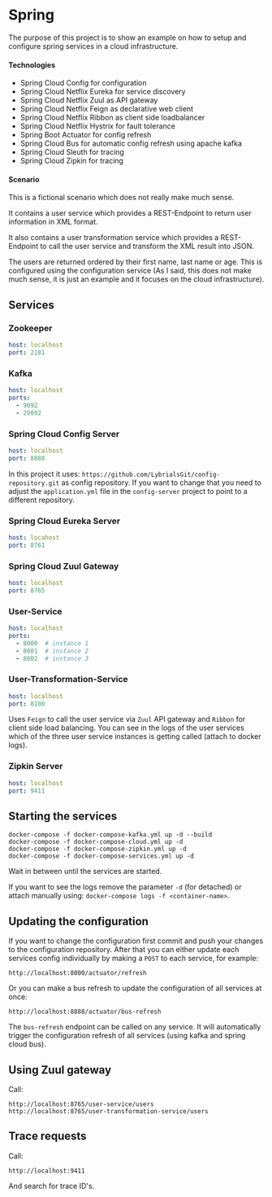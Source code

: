 # Spring

The purpose of this project is to show an example on how to setup and configure spring 
services in a cloud infrastructure.

#### Technologies

- Spring Cloud Config for configuration
- Spring Cloud Netflix Eureka for service discovery
- Spring Cloud Netflix Zuul as API gateway
- Spring Cloud Netflix Feign as declarative web client
- Spring Cloud Netflix Ribbon as client side loadbalancer
- Spring Cloud Netflix Hystrix for fault tolerance
- Spring Boot Actuator for config refresh
- Spring Cloud Bus for automatic config refresh using apache kafka
- Spring Cloud Sleuth for tracing
- Spring Cloud Zipkin for tracing

#### Scenario

This is a fictional scenario which does not really make much sense.

It contains a user service which provides a REST-Endpoint to return 
user information in XML format.

It also contains a user transformation service which provides a REST-Endpoint
to call the user service and transform the XML result into JSON.

The users are returned ordered by their first name, last name or age. This 
is configured using the configuration service (As I said, this does not make
much sense, it is just an example and it focuses on the cloud infrastructure).

## Services

### Zookeeper

```yaml
host: localhost
port: 2181
```

### Kafka

```yaml
host: localhost
ports:
  - 9092
  - 29092
```

### Spring Cloud Config Server

```yaml
host: localhost
port: 8888
```

In this project it uses: `https://github.com/LybrialsGit/config-repository.git`
as config repository. If you want to change that you need to adjust the `application.yml`
file in the `config-server` project to point to a different repository.

### Spring Cloud Eureka Server

```yaml
host: locahost
port: 8761
```

### Spring Cloud Zuul Gateway

```yaml
host: localhost
port: 8765
```

### User-Service

```yaml
host: localhost
ports:
  - 8000  # instance 1
  - 8001  # instance 2
  - 8002  # instance 3
```

### User-Transformation-Service

```yaml
host: localhost
port: 8100
```

Uses `Feign` to call the user service via `Zuul` API gateway and `Ribbon` for 
client side load balancing. You can see in the logs of the user services which 
of the three user service instances is getting called (attach to docker logs).

### Zipkin Server

```yaml
host: localhost
port: 9411
```

## Starting the services

```shell script
docker-compose -f docker-compose-kafka.yml up -d --build
docker-compose -f docker-compose-cloud.yml up -d
docker-compose -f docker-compose-zipkin.yml up -d
docker-compose -f docker-compose-services.yml up -d
```

Wait in between until the services are started.

If you want to see the logs remove the parameter `-d` (for detached) or attach 
manually using: `docker-compose logs -f <container-name>`.

## Updating the configuration

If you want to change the configuration first commit and push your changes to the
configuration repository. After that you can either update each services config 
individually by making a `POST` to each service, for example:

```shell script
http://localhost:8000/actuator/refresh
```

Or you can make a bus refresh to update the configuration of all services at once:

```shell script
http://localhost:8888/actuator/bus-refresh
```

The `bus-refresh` endpoint can be called on any service. It will automatically
trigger the configuration refresh of all services (using kafka and spring cloud bus).

## Using Zuul gateway

Call:

```shell script
http://localhost:8765/user-service/users
http://localhost:8765/user-transformation-service/users
```

## Trace requests

Call:

```shell script
http://localhost:9411
```

And search for trace ID's.